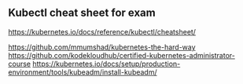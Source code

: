## Kubectl cheat sheet for exam
https://kubernetes.io/docs/reference/kubectl/cheatsheet/

https://github.com/mmumshad/kubernetes-the-hard-way
https://github.com/kodekloudhub/certified-kubernetes-administrator-course
https://kubernetes.io/docs/setup/production-environment/tools/kubeadm/install-kubeadm/